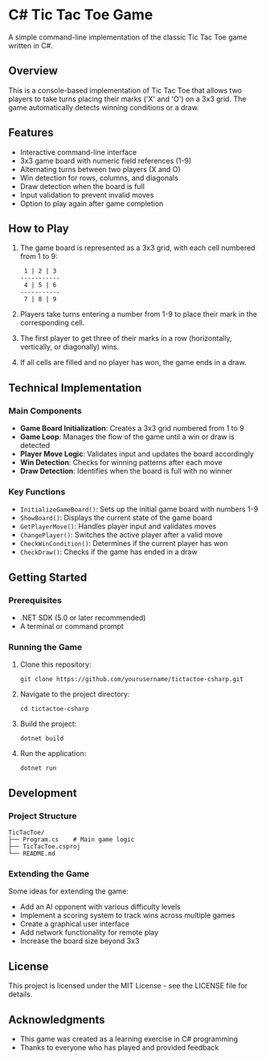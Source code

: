 # C# Tic Tac Toe Game

A simple command-line implementation of the classic Tic Tac Toe game written in C#.

## Overview

This is a console-based implementation of Tic Tac Toe that allows two players to take turns placing their marks ('X' and 'O') on a 3x3 grid. The game automatically detects winning conditions or a draw.

## Features

- Interactive command-line interface
- 3x3 game board with numeric field references (1-9)
- Alternating turns between two players (X and O)
- Win detection for rows, columns, and diagonals
- Draw detection when the board is full
- Input validation to prevent invalid moves
- Option to play again after game completion

## How to Play

1. The game board is represented as a 3x3 grid, with each cell numbered from 1 to 9:
   ```
    1 | 2 | 3 
   -----------
    4 | 5 | 6 
   -----------
    7 | 8 | 9 
   ```

2. Players take turns entering a number from 1-9 to place their mark in the corresponding cell.
3. The first player to get three of their marks in a row (horizontally, vertically, or diagonally) wins.
4. If all cells are filled and no player has won, the game ends in a draw.

## Technical Implementation

### Main Components

- **Game Board Initialization**: Creates a 3x3 grid numbered from 1 to 9
- **Game Loop**: Manages the flow of the game until a win or draw is detected
- **Player Move Logic**: Validates input and updates the board accordingly
- **Win Detection**: Checks for winning patterns after each move
- **Draw Detection**: Identifies when the board is full with no winner

### Key Functions

- `InitializeGameBoard()`: Sets up the initial game board with numbers 1-9
- `ShowBoard()`: Displays the current state of the game board
- `GetPlayerMove()`: Handles player input and validates moves
- `ChangePlayer()`: Switches the active player after a valid move
- `CheckWinCondition()`: Determines if the current player has won
- `CheckDraw()`: Checks if the game has ended in a draw

## Getting Started

### Prerequisites

- .NET SDK (5.0 or later recommended)
- A terminal or command prompt

### Running the Game

1. Clone this repository:
   ```
   git clone https://github.com/yourusername/tictactoe-csharp.git
   ```

2. Navigate to the project directory:
   ```
   cd tictactoe-csharp
   ```

3. Build the project:
   ```
   dotnet build
   ```

4. Run the application:
   ```
   dotnet run
   ```

## Development

### Project Structure

```
TicTacToe/
├── Program.cs    # Main game logic
├── TicTacToe.csproj
└── README.md
```

### Extending the Game

Some ideas for extending the game:

- Add an AI opponent with various difficulty levels
- Implement a scoring system to track wins across multiple games
- Create a graphical user interface
- Add network functionality for remote play
- Increase the board size beyond 3x3

## License

This project is licensed under the MIT License - see the LICENSE file for details.

## Acknowledgments

- This game was created as a learning exercise in C# programming
- Thanks to everyone who has played and provided feedback
